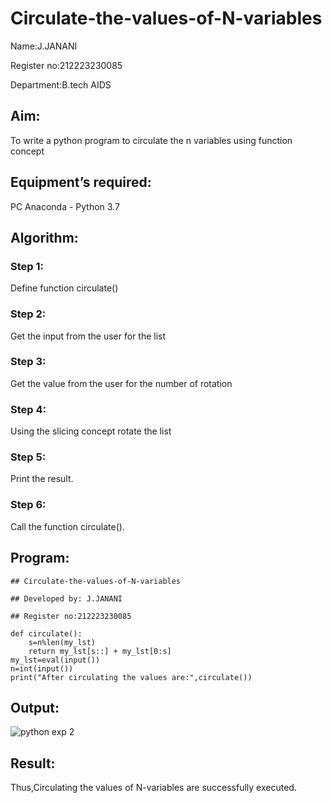 # Circulate-the-values-of-N-variables
Name:J.JANANI

Register no:212223230085

Department:B.tech AIDS

## Aim:
To write a python program to circulate the n variables using function concept
## Equipment’s required:
PC
Anaconda - Python 3.7
## Algorithm: 
### Step 1:
Define function circulate() 
### Step 2: 
Get the input from the user for the list
### Step 3: 
Get the value from the user for the number of rotation
### Step 4: 
Using the slicing concept rotate the list

### Step 5: 
Print the result.

### Step 6: 
Call the function circulate().
## Program:
```
## Circulate-the-values-of-N-variables

## Developed by: J.JANANI

## Register no:212223230085

def circulate():
    s=n%len(my_lst)
    return my_lst[s::] + my_lst[0:s]
my_lst=eval(input())
n=int(input())
print("After circulating the values are:",circulate())
```

## Output:

![python exp 2](https://github.com/Janani23014108/Circulate-the-values-of-N-variables/assets/146822085/a0a920f7-a5e2-44ea-ad27-9856d27cacc5)

## Result:
  Thus,Circulating the values of N-variables are successfully executed.
